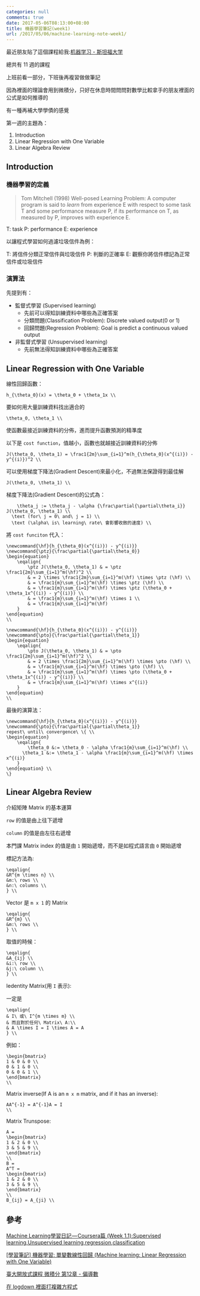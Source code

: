 ```yaml
---
categories: null
comments: true
date: 2017-05-06T08:13:00+08:00
title: 機器學習筆記(week1)
url: /2017/05/06/machine-learning-note-week1/
---
```


最近朋友貼了這個課程給我:[机器学习 - 斯坦福大学](https://www.coursera.org/learn/machine-learning/home/welcome)

總共有 11 週的課程

上班前看一部分，下班後再複習做做筆記

因為裡面的理論會用到微積分，只好在休息時間問問對數學比較拿手的朋友裡面的公式是如何推導的

有一種再補大學學債的感覺

第一週的主題為：

1. Introduction
1. Linear Regression with One Variable
1. Linear Algebra Review

<!--more-->

## Introduction

### 機器學習的定義

> Tom Mitchell (1998) Well-posed Learning Problem: A computer program is said to _learn_ from experience E with respect to some task T and some performance measure P, if its performance on T, as measured by P, improves with experience E.

T: task
P: performance
E: experience

以讓程式學習如何過濾垃圾信件為例：

T: 將信件分類正常信件與垃圾信件
P: 判斷的正確率
E: 觀察你將信件標記為正常信件或垃圾信件

### 演算法

先提到有：
* 監督式學習 (Supervised learning)
	* 先前可以得知訓練資料中哪些為正確答案
	* 分類問題(Classification Problem): Discrete valued output(0 or 1)
  * 回歸問題(Regression Problem): Goal is predict a continuous valued output
* 非監督式學習 (Unsupervised learning)
	* 先前無法得知訓練資料中哪些為正確答案

## Linear Regression with One Variable

線性回歸函數：

```mathjax
h_{\theta_0}(x) = \theta_0 + \theta_1x \\
```

要如何用大量訓練資料找出適合的 

```mathjax
\theta_0, \theta_1 \\
```

使函數最接近訓練資料的分佈，進而提升函數預測的精準度

以下是 `cost function`，值越小，函數也就越接近訓練資料的分佈

```mathjax
J(\theta_0, \theta_1) = \frac1{2m}\sum_{i=1}^m(h_{\theta_0}(x^{(i)}) - y^{(i)})^2 \\
```

可以使用梯度下降法(Gradient Descent)來最小化，不過無法保證得到最佳解

```mathjax
J(\theta_0, \theta_1) \\
```

梯度下降法(Gradient Descent)的公式為：

```mathjax
	\theta_j := \theta_j - \alpha {\frac\partial{\partial\theta_i}} J(\theta_0, \theta_1) \\
  \text (for\ j = 0\ and\ j = 1) \\
  \text (\alpha\ is\ learning\ rate\ 會影響收斂的速度) \\
```

將 `cost funciton` 代入：

```mathjax
\newcommand{\hf}{h_{\theta_0}(x^{(i)}) - y^{(i)}}
\newcommand{\ptz}{\frac\partial{\partial\theta_0}}
\begin{equation}
    \eqalign{
		\ptz J(\theta_0, \theta_1) & = \ptz \frac1{2m}\sum_{i=1}^m(\hf)^2 \\
		& = 2 \times \frac1{2m}\sum_{i=1}^m(\hf) \times \ptz (\hf) \\
		& = \frac1{m}\sum_{i=1}^m(\hf) \times \ptz (\hf) \\
		& = \frac1{m}\sum_{i=1}^m(\hf) \times \ptz (\theta_0 + \theta_1x^{(i)} - y^{(i)}) \\
		& = \frac1{m}\sum_{i=1}^m(\hf) \times 1 \\
		& = \frac1{m}\sum_{i=1}^m(\hf)
    }
\end{equation}
\\
```

```mathjax
\newcommand{\hf}{h_{\theta_0}(x^{(i)}) - y^{(i)}}
\newcommand{\pto}{\frac\partial{\partial\theta_1}}
\begin{equation}
    \eqalign{
		\pto J(\theta_0, \theta_1) & = \pto \frac1{2m}\sum_{i=1}^m(\hf)^2 \\
		& = 2 \times \frac1{2m}\sum_{i=1}^m(\hf) \times \pto (\hf) \\
		& = \frac1{m}\sum_{i=1}^m(\hf) \times \pto (\hf) \\
		& = \frac1{m}\sum_{i=1}^m(\hf) \times \pto (\theta_0 + \theta_1x^{(i)} - y^{(i)}) \\
		& = \frac1{m}\sum_{i=1}^m(\hf) \times x^{(i)}
    }
\end{equation}
\\
```

最後的演算法：

```mathjax
\newcommand{\hf}{h_{\theta_0}(x^{(i)}) - y^{(i)}}
\newcommand{\pto}{\frac\partial{\partial\theta_1}}
repest\ until\ convergence\ \{ \\
\begin{equation}
    \eqalign{
    	\theta_0 &:= \theta_0 - \alpha \frac1{m}\sum_{i=1}^m(\hf) \\
      \theta_1 &:= \theta_1 - \alpha \frac1{m}\sum_{i=1}^m(\hf) \times x^{(i)}
    }
\end{equation} \\
\}
```

## Linear Algebra Review

介紹矩陣 Matrix 的基本運算

`row` 的值是由上往下遞增

`column` 的值是由左往右遞增

本門課 Matrix index 的值是由 `1` 開始遞增，而不是如程式語言由 `0` 開始遞增

標記方法為:

```mathjax
\eqalign{
&R^{m \times n} \\
&m:\ rows \\
&n:\ columns \\ 
} \\
```

Vector 是 `m x 1` 的 Matrix

```mathjax
\eqalign{
&R^{m} \\
&m:\ rows \\
} \\
```

取值的時候：

```mathjax
\eqalign{
&A_{ij} \\
&i:\ row \\
&j:\ column \\
} \\
```

Iedentity Matrix(用 `I` 表示):

一定是 

```mathjax
\eqalign{
& I\ 或\ I^{m \times m} \\
& 而且對於任何\ Matrix\ A:\\
& A \times I = I \times A = A
} \\
```

例如：

```mathjax
\begin{bmatrix}
1 & 0 & 0 \\
0 & 1 & 0 \\
0 & 0 & 1 \\
\end{bmatrix}
\\
```

Matrix inverse(If A is an `m x m` matrix, and if it has an inverse):

```mathjax
AA^{-1} = A^{-1}A = I
\\
```

Matrix Trunspose:

```mathjax
A =
\begin{bmatrix}
1 & 2 & 0 \\
3 & 5 & 9 \\
\end{bmatrix}
\\
B =
A^T =
\begin{bmatrix}
1 & 2 & 0 \\
3 & 5 & 9 \\
\end{bmatrix}
\\
B_{ij} = A_{ji} \\
```

## 參考

[Machine Learning學習日記 — Coursera篇 (Week 1.1):Supervised learning,Unsupervised learning,regression,classification](https://medium.com/@ken90242/machine-learning%E5%AD%B8%E7%BF%92%E6%97%A5%E8%A8%98-coursera%E7%AF%87-introduction-supervised-learning-unsupervised-learning-18000f2b9ca1)

[[學習筆記] 機器學習: 單變數線性回歸 (Machine learning: Linear Regression with One Variable)](http://murphymind.blogspot.tw/2017/03/linear.regression.html)

[臺大開放式課程 微積分 第12章 - 偏導數](http://ocw.aca.ntu.edu.tw/ntu-ocw/ocw/cou/100S111/42)

[在 logdown 裡面打複雜方程式](http://blog.ponan.li/post/2013/08/03/write-complex-latex-equations-in-logdown-by-mathjax-support)